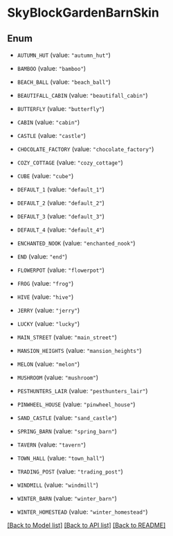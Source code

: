 # SkyBlockGardenBarnSkin

## Enum


* `AUTUMN_HUT` (value: `"autumn_hut"`)

* `BAMBOO` (value: `"bamboo"`)

* `BEACH_BALL` (value: `"beach_ball"`)

* `BEAUTIFALL_CABIN` (value: `"beautifall_cabin"`)

* `BUTTERFLY` (value: `"butterfly"`)

* `CABIN` (value: `"cabin"`)

* `CASTLE` (value: `"castle"`)

* `CHOCOLATE_FACTORY` (value: `"chocolate_factory"`)

* `COZY_COTTAGE` (value: `"cozy_cottage"`)

* `CUBE` (value: `"cube"`)

* `DEFAULT_1` (value: `"default_1"`)

* `DEFAULT_2` (value: `"default_2"`)

* `DEFAULT_3` (value: `"default_3"`)

* `DEFAULT_4` (value: `"default_4"`)

* `ENCHANTED_NOOK` (value: `"enchanted_nook"`)

* `END` (value: `"end"`)

* `FLOWERPOT` (value: `"flowerpot"`)

* `FROG` (value: `"frog"`)

* `HIVE` (value: `"hive"`)

* `JERRY` (value: `"jerry"`)

* `LUCKY` (value: `"lucky"`)

* `MAIN_STREET` (value: `"main_street"`)

* `MANSION_HEIGHTS` (value: `"mansion_heights"`)

* `MELON` (value: `"melon"`)

* `MUSHROOM` (value: `"mushroom"`)

* `PESTHUNTERS_LAIR` (value: `"pesthunters_lair"`)

* `PINWHEEL_HOUSE` (value: `"pinwheel_house"`)

* `SAND_CASTLE` (value: `"sand_castle"`)

* `SPRING_BARN` (value: `"spring_barn"`)

* `TAVERN` (value: `"tavern"`)

* `TOWN_HALL` (value: `"town_hall"`)

* `TRADING_POST` (value: `"trading_post"`)

* `WINDMILL` (value: `"windmill"`)

* `WINTER_BARN` (value: `"winter_barn"`)

* `WINTER_HOMESTEAD` (value: `"winter_homestead"`)


[[Back to Model list]](../README.md#documentation-for-models) [[Back to API list]](../README.md#documentation-for-api-endpoints) [[Back to README]](../README.md)


